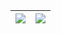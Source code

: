 | <a href="https://github.com/anuraghazra/github-readme-stats"><img align="center" src="https://github-readme-stats.vercel.app/api?username=meloncafe&show_icons=true&include_all_commits=true&hide_border=true&count_private=true" /></a> | <a href="https://github.com/anuraghazra/github-readme-stats"><img align="center" src="https://github-readme-stats.vercel.app/api/top-langs/?username=meloncafe&layout=compact&hide_border=true" /></a> |
| ------------- | ------------- |
